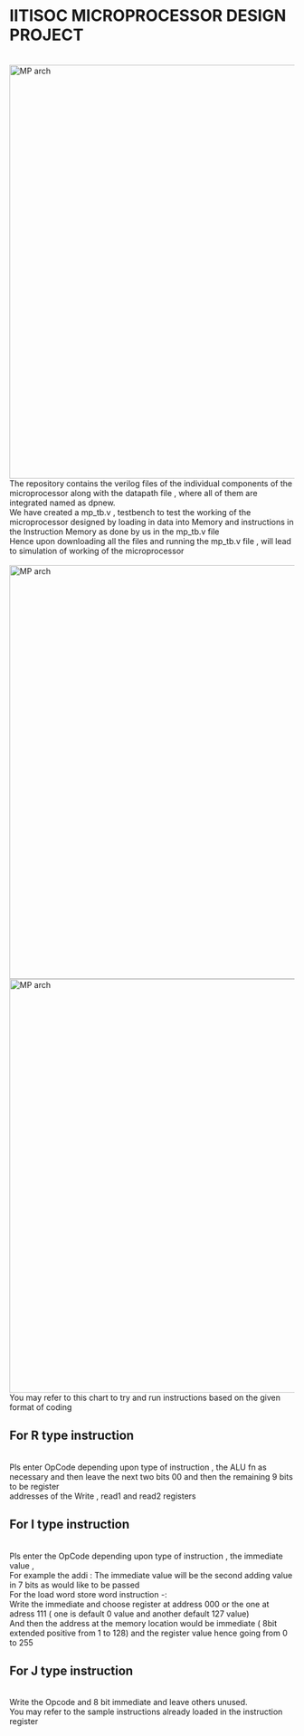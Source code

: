 <h1>IITISOC MICROPROCESSOR DESIGN PROJECT </h1>
<br>
<img width="731" alt="MP arch" src="https://github.com/user-attachments/assets/659e4208-77f9-4a7c-9708-eb4b60867e60">
<br>
The repository contains the verilog files of the individual components of the microprocessor along with the datapath file , where all of them are integrated named as dpnew. <br>
We have created a mp_tb.v , testbench to test the working of the microprocessor designed by loading in data into Memory and instructions in the Instruction Memory as done by us in the mp_tb.v file  <br>
Hence upon downloading all the files and running the mp_tb.v file , will lead to simulation of working of the microprocessor  <br>
<br>
<img width="731" alt="MP arch" src="https://github.com/user-attachments/assets/5580c3aa-68bd-4094-9568-f6fda30cda21">
<br>
<img width="731" alt="MP arch" src="https://github.com/user-attachments/assets/d7394452-682f-4198-9ac6-124fb57f8e95">
<br>
You may refer to this chart to try and run instructions based on the given format of coding  <br>
<h2>For R type instruction </h2>  <br>
    Pls enter OpCode depending upon type of instruction , the ALU fn as necessary and then leave the next two bits 00 and then the remaining 9 bits to be register<br>     addresses of the Write , read1 and read2 registers <br>
<h2>For I type instruction </h2> <br>
    Pls enter the OpCode depending upon type of instruction , the immediate value , <br>
    For example the addi : The immediate value will be the second adding value in 7 bits as would like to be passed <br>
    For the load word store word instruction -: <br>
    Write the immediate and choose register at address 000 or the one at adress 111 ( one is default 0 value and another default 127 value) <br>
    And then the address at the memory location would be immediate ( 8bit extended positive from 1 to 128) and the register value hence going from 0 to 255<br>
<h2> For J type instruction </h2> <br>
   Write the Opcode and 8 bit immediate and leave others unused. <br>
You may refer to the sample instructions already loaded in the instruction register<br>
